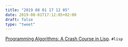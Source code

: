 ```yaml
---
title: "2019 08 01 17 12 05"
date: 2019-08-01T17:12:05+02:00
draft: false
type: "tweet"
---
```

[Programming Algorithms: A Crash Course in Lisp](http://lisp-univ-etc.blogspot.com/2019/07/crash-course-in-lisp.html). `#lisp`
